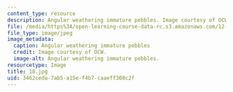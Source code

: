```yaml
---
content_type: resource
description: Angular weathering immature pebbles. Image courtesy of OCW.
file: /media/https%3A/open-learning-course-data-rc.s3.amazonaws.com/12-110-sedimentary-geology-fall-2004/3462ceda7ab5a15ef4b7caaeff308c2f_18.jpg
file_type: image/jpeg
image_metadata:
  caption: Angular weathering immature pebbles
  credit: Image courtesy of OCW.
  image-alt: Angular weathering immature pebbles.
resourcetype: Image
title: 18.jpg
uid: 3462ceda-7ab5-a15e-f4b7-caaeff308c2f
---
```


